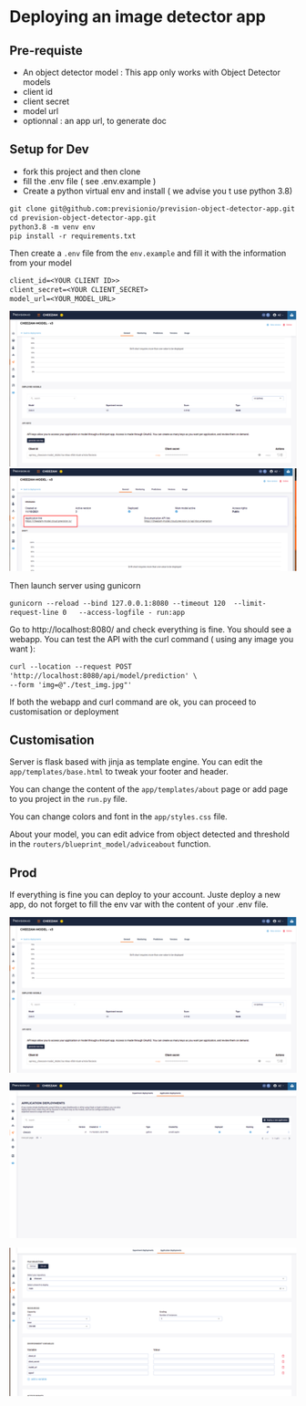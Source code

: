 # Deploying an image detector app

## Pre-requiste

- An object detector model : This app only works with Object Detector models
- client id
- client secret
- model url
- optionnal : an app url, to generate doc
  
## Setup for Dev 

- fork this project and then clone
- fill the .env file ( see .env.example )
- Create a python virtual env and install ( we advise you t use python 3.8)


``` 
git clone git@github.com:previsionio/prevision-object-detector-app.git
cd prevision-object-detector-app.git
python3.8 -m venv env
pip install -r requirements.txt 

```

Then create a `.env` file from the `env.example` and fill it with the information from your model

```
client_id=<YOUR CLIENT ID>>
client_secret=<YOUR CLIENT_SECRET>
model_url=<YOUR_MODEL_URL>
```

![tokens](doc-img/model_token.png)
![model url](doc-img/model-url.png)


Then launch server using gunicorn

```
gunicorn --reload --bind 127.0.0.1:8080 --timeout 120  --limit-request-line 0   --access-logfile - run:app
```

Go to http://localhost:8080/ and check everything is fine. You should see a webapp.  You can test the API with the curl command (  using any image you want ):

```
curl --location --request POST 'http://localhost:8080/api/model/prediction' \
--form 'img=@"./test_img.jpg"'
```

If both the webapp and curl command are ok, you can proceed to customisation or deployment

## Customisation

Server is flask based with jinja as template engine. You can edit the `app/templates/base.html` to tweak your footer and header.

You can change the content of the `app/templates/about` page or add page to you project in the `run.py` file.

You can change colors and font in the `app/styles.css` file.

About your model, you can edit advice from object detected and threshold in the `routers/blueprint_model/adviceabout` function.

## Prod

If everything is fine  you can deploy to your account. Juste deploy a new app, do not forget to fill the env var with the content of your .env file.

![deploy](doc-img/model_token.png)

![deploy](doc-img/deploy_app.png)

![deploy](doc-img/deploy_env_var.png)

